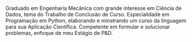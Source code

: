 ###

Graduado em Engenharia Mecânica com grande interesse em Ciência de Dados,
tema do Trabalho de Conclusão de Curso. Especialidade em Programação em Python,
elaborando e minstrando um curso da linguagem para sua Aplicação Científica.
Competente em formular e solucionar problemas, enfoque de meu Estágio de P&D.

<!--
**hnrosa/hnrosa** is a ✨ _special_ ✨ repository because its `README.md` (this file) appears on your GitHub profile.

Here are some ideas to get you started:

- 🔭 I’m currently working on ...
- 🌱 I’m currently learning ...
- 👯 I’m looking to collaborate on ...
- 🤔 I’m looking for help with ...
- 💬 Ask me about ...
- 📫 How to reach me: ...
- 😄 Pronouns: ...
- ⚡ Fun fact: ...
-->
